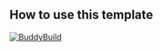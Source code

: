 ## How to use this template

[![BuddyBuild](https://dashboard.buddybuild.com/api/statusImage?appID=5940fea0e8693c00015fdd88&branch=master&build=latest)](https://dashboard.buddybuild.com/apps/5940fea0e8693c00015fdd88/build/latest?branch=master)

